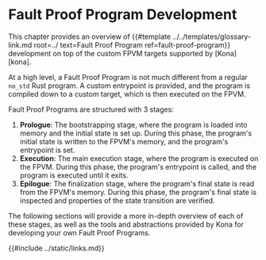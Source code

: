 # Fault Proof Program Development

This chapter provides an overview of {{#template ../../templates/glossary-link.md root=../ text=Fault Proof Program ref=fault-proof-program}} development
on top of the custom FPVM targets supported by [Kona][kona].

At a high level, a Fault Proof Program is not much different from a regular `no_std` Rust program. A custom entrypoint is provided, and the program
is compiled down to a custom target, which is then executed on the FPVM.

Fault Proof Programs are structured with 3 stages:
1. **Prologue**: The bootstrapping stage, where the program is loaded into memory and the initial state is set up. During this phase, the program's initial
    state is written to the FPVM's memory, and the program's entrypoint is set.
1. **Execution**: The main execution stage, where the program is executed on the FPVM. During this phase, the program's entrypoint is called, and the
    program is executed until it exits.
1. **Epilogue**: The finalization stage, where the program's final state is read from the FPVM's memory. During this phase, the program's final state is
    inspected and properties of the state transition are verified.

The following sections will provide a more in-depth overview of each of these stages, as well as the tools and abstractions provided by Kona for
developing your own Fault Proof Programs.

{{#include ../static/links.md}}
